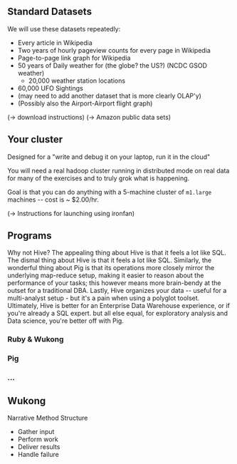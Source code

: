 ## Standard Datasets

We will use these datasets repeatedly:

* Every article in Wikipedia
* Two years of hourly pageview counts for every page in Wikipedia
* Page-to-page link graph for Wikipedia
* 50 years of Daily weather for (the globe? the US?) (NCDC GSOD weather)
  - 20,000 weather station locations
* 60,000 UFO Sightings
* (may need to add another dataset that is more clearly OLAP'y)
* (Possibly also the  Airport-Airport flight graph)


(-> download instructions)
(-> Amazon public data sets)


## Your cluster

Designed for a "write and debug it on your laptop, run it in the cloud"

You will need a real hadoop cluster running in distributed mode on real data
for many of the exercises and to truly grok what is happening.

Goal is that you can do anything with
a 5-machine cluster of `m1.large` machines 
-- cost is ~ $2.00/hr.

(-> Instructions for launching using ironfan)

## Programs


Why not Hive? The appealing thing about Hive is that it feels a lot like SQL. The dismal thing about Hive is that it feels a lot like SQL. Similarly, the wonderful thing about Pig is that its operations more closely mirror the underlying map-reduce setup, making it easier to reason about the performance of your tasks; this however means more brain-bendy at the outset for a traditional DBA. Lastly, Hive organizes your data -- useful for a multi-analyst setup - but it's a pain when using a polyglot toolset. Ultimately, Hive is better for an Enterprise Data Warehouse experience, or if you're already a SQL expert. but all else equal, for exploratory analysis and Data science, you're better off with Pig.


### Ruby & Wukong

### Pig

### ...


## Wukong

Narrative Method Structure

* Gather input
* Perform work
* Deliver results
* Handle failure
